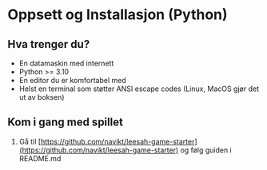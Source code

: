 # Oppsett og Installasjon (Python)


## Hva trenger du?

- En datamaskin med internett
- Python >= 3.10
- En editor du er komfortabel med
- Helst en terminal som støtter ANSI escape codes (Linux, MacOS gjør det ut av boksen)


## Kom i gang med spillet

1. Gå til [https://github.com/navikt/leesah-game-starter](https://github.com/navikt/leesah-game-starter) og følg guiden i README.md


